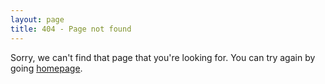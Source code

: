 ```yaml
---
layout: page
title: 404 - Page not found
---
```


Sorry, we can't find that page that you're looking for. You can try again by going [homepage][1].

[1]: blog.mynameisdhr.com